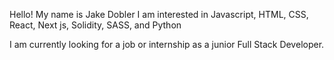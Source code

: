 Hello! My name is Jake Dobler
I am interested in Javascript, HTML, CSS, React, Next js, Solidity, SASS, and Python

I am currently looking for a job or internship as a junior Full Stack Developer.
